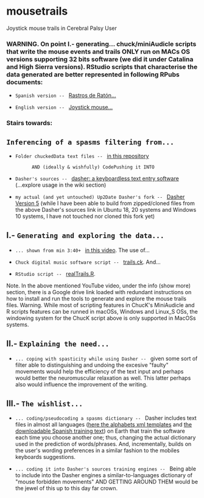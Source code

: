# mousetrails
Joystick mouse trails in Cerebral Palsy User

### WARNING. On point I.- generating... chuck/miniAudicle scripts that write the mouse events and trails ONLY run on MACs OS versions supporting 32 bits software (we did it under Catalina and High Sierra versions). RStudio scripts that characterise the data generated are better represented in following RPubs documents:

   * `Spanish version -- ` 
[Rastros de Ratón...](https://rpubs.com/iconodo/865240)
    
                   
   * `English version -- ` 
[Joystick mouse...](https://rpubs.com/iconodo/864514)


### Stairs towards:

## `Inferencing of a spasms filtering from...`

   * `Folder chuckedData text files -- ` 
[in this repository](https://github.com/iconodo/mousetrails/blob/master/chuckedData)
    
               AND (ideally & wishfully) CodePushing it INTO 
                  
   * `Dasher's sources -- ` 
[dasher: a keyboardless text entry software](https://github.com/dasher-project/dasher/releases) (...explore usage in the wiki section)

   * `my actual (and yet untouched) Up2Date Dasher's fork -- ` 
[Dasher Version 5](https://github.com/iconodo/dasher) (while I have been able to build from zipped/cloned files from the above Dasher's sources link  in Ubuntu 18, 20 systems and Windows 10 systems, I have not touched nor cloned this fork yet)

    
     
## I.- `Generating and exploring the data...`


   * `... shown from min 3:40+ ` 
[in this video](https://www.youtube.com/watch?v=A7NFJpr7pNQ). The use of...

   * `Chuck digital music software script -- ` 
[trails.ck](https://github.com/iconodo/mousetrails/blob/master/trails.ck).  And...

   * `RStudio script -- ` 
[realTrails.R](https://github.com/iconodo/mousetrails/blob/master/realTrails.R). 

Note. In the above mentioned YouTube video, under the info (show more) section, there is a Google drive link loaded with redundant instructions on how to install and run the tools to generate and explore the mouse trails files. 
Warning. While most of scripting features in ChucK's MiniAudicle and R scripts features can be runned in macOSs, Windows and Linux_S OSs, the windowing system for the ChucK script above is only supported in MacOSs systems.


## II.- `Explaining the need...`


   * `... coping with spasticity while using Dasher -- ` given some sort of filter able to distinguishing and undoing the excesive "faulty" movements would help the efficiency of the text input and perhaps would better the neuromuscular relaxation as well. This latter perhaps also would influence the improvement of the writing.
   

## III.- `The wishlist...`


   * `... coding/pseudocoding a spasms dictionary -- ` Dasher includes text files in almost all languages ([here the alphabets xml templates](https://github.com/iconodo/dasher/tree/master/Data/alphabets) and [the downloadable Spanish training text](https://github.com/iconodo/dasher/blob/master/Data/training/training_spanishC_ES.txt)) on Earth that train the software each time you choose another one; thus, changing the actual dictionary used in the prediction of words/phrases. And, incrementally, builds on the user's wording preferences in a similar fashion to the mobiles keyboards suggestions.
      
   * `... coding it into Dasher's sources training engines -- ` Being able to include into the Dasher engines a similar-to-languages dictionary of "mouse forbidden movements" AND GETTING AROUND THEM would be the jewel of this up to this day far crown. 
